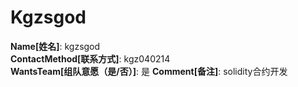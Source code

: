 # Kgzsgod

**Name[姓名]**: kgzsgod  
**ContactMethod[联系方式]**: kgz040214  
**WantsTeam[组队意愿（是/否）]**: 是
**Comment[备注]**: solidity合约开发  
